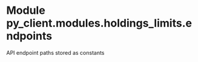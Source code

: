 Module py_client.modules.holdings_limits.endpoints
==================================================
API endpoint paths stored as constants